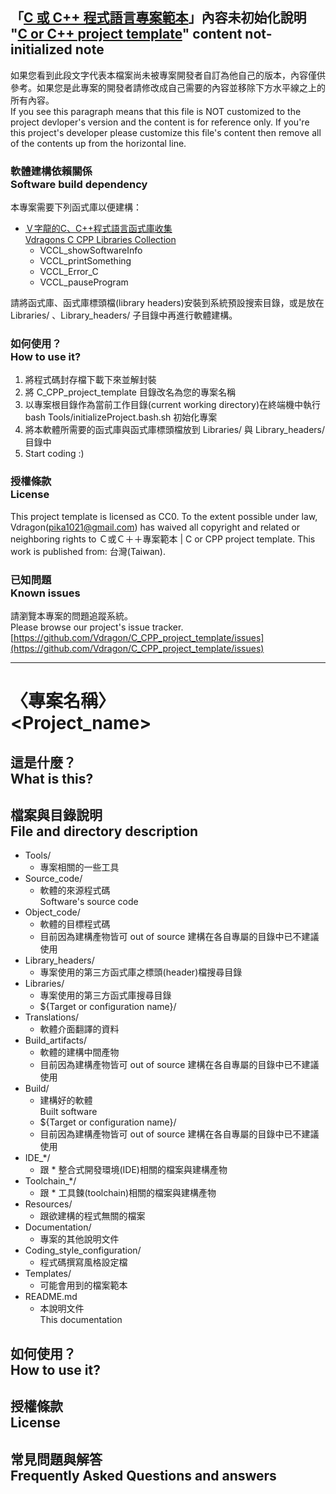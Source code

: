 ## 「[C 或 C++ 程式語言專案範本](https://github.com/Vdragon/C_CPP_project_template)」內容未初始化說明<br />"[C or C++ project template](https://github.com/Vdragon/C_CPP_project_template)" content not-initialized note
如果您看到此段文字代表本檔案尚未被專案開發者自訂為他自己的版本，內容僅供參考。如果您是此專案的開發者請修改成自己需要的內容並移除下方水平線之上的所有內容。  
If you see this paragraph means that this file is NOT customized to the project devloper's version and the content is for reference only.  If you're this project's developer please customize this file's content then remove all of the contents up from the horizontal line.

### 軟體建構依賴關係<br />Software build dependency
本專案需要下列函式庫以便建構：

* [Ｖ字龍的C、C++程式語言函式庫收集<br />Vdragons C CPP Libraries Collection](https://github.com/Vdragon/Vdragons_C_CPP_Libraries_Collection)
	* VCCL_showSoftwareInfo
	* VCCL_printSomething
	* VCCL_Error_C
	* VCCL_pauseProgram 

請將函式庫、函式庫標頭檔(library headers)安裝到系統預設搜索目錄，或是放在 Libraries/ 、Library_headers/ 子目錄中再進行軟體建構。

### 如何使用？<br />How to use it?
1. 將程式碼封存檔下載下來並解封裝
2. 將 C_CPP_project_template 目錄改名為您的專案名稱
3. 以專案根目錄作為當前工作目錄(current working directory)在終端機中執行 bash Tools/initializeProject.bash.sh 初始化專案
4. 將本軟體所需要的函式庫與函式庫標頭檔放到 Libraries/ 與 Library_headers/ 目錄中
5. Start coding :)

### 授權條款<br />License
This project template is licensed as CC0.
To the extent possible under law, Vdragon(pika1021@gmail.com) has waived all copyright and related or neighboring rights to Ｃ或Ｃ＋＋專案範本 | C or CPP project template. This work is published from: 台灣(Taiwan). 

### 已知問題<br />Known issues
請瀏覽本專案的問題追蹤系統。  
Please browse our project's issue tracker.  
[https://github.com/Vdragon/C_CPP_project_template/issues](https://github.com/Vdragon/C_CPP_project_template/issues)

-------------------------------------
# 〈專案名稱〉<br />&lt;Project_name&gt;

## 這是什麼？<br />What is this?

## 檔案與目錄說明<br />File and directory description
* Tools/
	* 專案相關的一些工具
* Source_code/
    * 軟體的來源程式碼  
      Software's source code
* Object_code/
    * 軟體的目標程式碼
    * 目前因為建構產物皆可 out of source 建構在各自專屬的目錄中已不建議使用
* Library_headers/
	* 專案使用的第三方函式庫之標頭(header)檔搜尋目錄
* Libraries/
	* 專案使用的第三方函式庫搜尋目錄
	* ${Target or configuration name}/
* Translations/
    * 軟體介面翻譯的資料
* Build_artifacts/
	* 軟體的建構中間產物
	* 目前因為建構產物皆可 out of source 建構在各自專屬的目錄中已不建議使用
* Build/
    * 建構好的軟體  
      Built software
    * ${Target or configuration name}/
    * 目前因為建構產物皆可 out of source 建構在各自專屬的目錄中已不建議使用
* IDE_*/
    * 跟 * 整合式開發環境(IDE)相關的檔案與建構產物
* Toolchain_*/
	* 跟 * 工具鍊(toolchain)相關的檔案與建構產物
* Resources/
	* 跟欲建構的程式無關的檔案
* Documentation/
	* 專案的其他說明文件
* Coding_style_configuration/
	* 程式碼撰寫風格設定檔
* Templates/
	* 可能會用到的檔案範本
* README.md
	* 本說明文件  
      This documentation

## 如何使用？<br />How to use it?

## 授權條款<br />License

## 常見問題與解答<br />Frequently Asked Questions and answers
